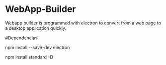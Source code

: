 # WebApp-Builder
Webapp builder is programmed with electron to convert from a web page to a desktop application quickly.

#Dependencias

npm install --save-dev electron

npm install standard -D
